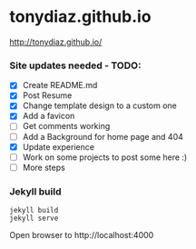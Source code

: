# tonydiaz.github.io
http://tonydiaz.github.io/


### Site updates needed - TODO:
- [x] Create README.md
- [x] Post Resume
- [x] Change template design to a custom one
- [x] Add a favicon
- [ ] Get comments working
- [ ] Add a Background for home page and 404
- [x] Update experience
- [ ] Work on some projects to post some here :)
- [ ] More steps

### Jekyll build
```
jekyll build
jekyll serve
```
Open browser to http://localhost:4000
